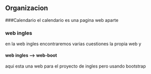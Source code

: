 ## Organizacion
###Calendario
el calendario es una pagina web aparte
### web ingles
en la web ingles encontraremos varias cuestiones
la propia web y 
#### web ingles --> web-boot
aqui esta una web para el proyecto de ingles pero usando bootstrap
